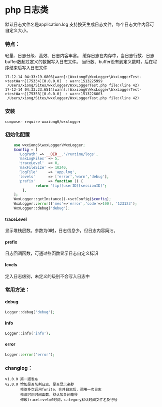 php 日志类 
====
默认日志文件名是application.log
支持按天生成日志文件，每个日志文件内容可自定义大小。

### 特点：
轻量、日志分级、高效、日志内容丰富。
缓存日志在内存中，当日志行数、日志buffer数超过定义的数据写入日志文件。
当行数、buffer没有到定义数时，后在程序结束后写入日志文件

```
17-12-14 04:33:19.6806[warn]:[Wxxiong6\WxxLogger\WxxLoggerTest->testWarn][75334][0.0.0.0]  : warn:1513225999  
 /Users/xiong/Sites/wxxlogger/WxxLoggerTest.php file:(line 42)
17-12-14 04:33:23.6514[warn]:[Wxxiong6\WxxLogger\WxxLoggerTest->testWarn][75358][0.0.0.0]  : warn:1513226003  
 /Users/xiong/Sites/wxxlogger/WxxLoggerTest.php file:(line 42)
```

### 安装

```
composer require wxxiong6/wxxlogger
```
### 初始化配置
```PHP
    use wxxiong6\wxxLogger\WxxLogger;
    $config = [
      'LogPath' => __DIR__.'/runtime/logs',
      'maxLogFiles' => 5,
      'traceLevel'  => 0,
      'maxFileSize' => 10240,
      'logFile'     => 'app.log',
      'levels'      => ['error','warn','debug'],
      'prefix'      => function () {
              return "[ip][userID][sessionID]";
        },
    ];
    WxxLogger::getInstance()->setConfig($config);
    WxxLogger::error(['mes'=>'error','code'=>100], '123123');
    WxxLogger::debug('debug');
```
#### traceLevel
   显示堆栈层数。参数为0时，日志信息少，但日志内容简洁。
#### prefix 
   日志回调函数，可通过些函数显示日志自定义标识
#### levels
   定入日志级别，未定义的级别不会写入日志中


### 常用方法：

####  debug
```PHP
Logger::debug('debug');
```
####  info
```PHP
Logger::info('info');
```
####  error
```PHP
Logger::error('error');
```
### changlog：
    v1.0.0 第一版发布
    v2.0.0 增加是否切割日志、是否显示毫秒
           修改多次调用fwrite，合并日志后，调用一次日志
           修改时间时间函数，默认加关闭毫秒
           修改traceLevel=0时间，category默认时间文件名及行号
